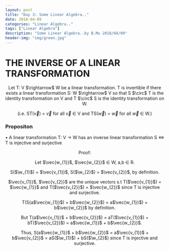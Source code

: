 ```yaml
---
layout: post
title: "Day 3: Some Linear Algebra.."
date: 2018-04-09
categories: "Linear Algebra.."
tags: ["Linear Algebra"]
description: "Some Linear Algebra..by B.Mu 2018/04/09"
header-img: "img/green.jpg"
---
```

# THE INVERSE OF A LINEAR TRANSFORMATION

<center>
Let T: V $\rightarrow$ W be a linear transformation. T is invertible if there
exists a linear transformation S: W $\rightarrow$ V so that S $\circ$ T is the 
identity transformation on V and T $\circ$ S is the identity transformation on 
W. 

(i.e. ST($\vec{v}$) = $\vec{v}$ for all $\vec{v}$ $\in$ V and TS($\vec{w}$) = 
$\vec{w}$ for all $\vec{w}$ $\in$ W.)
</center>

### Propositon

$\bullet$ A linear transformation T: V $\rightarrow$ W has an inverse linear 
transformation S <=> T is injective and surjective

<center>
Proof:

Let $\vec{w_{1}}$, $\vec{w_{2}}$ $\in$ W, a,b $\in$ R. 

S($\w_{1}$) = $\vec{v_{1}}$, S($\w_{2}$) = $\vec{v_{2}}$, by definition.

$\vec{v_{1}}$, $\vec{v_{2}}$ are the unique vectors s.t T($\vec{v_{1}}$) = 
$\vec{w_{1}}$ and T($\vec{v_{2}}$) = $\vec{w_{2}}$ since T is injective and
surjective.

T(S(a$\vec{w_{1}}$) + b$\vec{w_{2}}$) = a$\vec{w_{1}}$) + b$\vec{w_{2}}$ by 
definition.

But T(a$\vec{v_{1}}$ + b$\vec{v_{2}}$) = aT($\vec{v_{1}}$) + bT($\vec{v_{2}}$) 
= a$\vec{w_{1}}$ + b$\vec{w_{2}}$.

Thus, S(a$\vec{w_{1}}$ + b$\vec{w_{2}}$ = a$\vec{v_{1}}$ + b$\vec{v_{2}}$ = 
aS($\w_{1}$) + bS($\w_{2}$) since T is injective and surjective.

</center>




